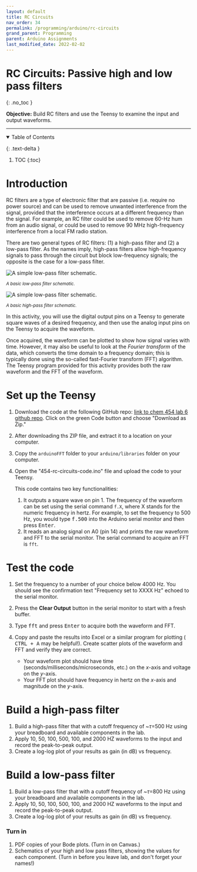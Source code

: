 ```yaml
---
layout: default
title: RC Circuits
nav_order: 34
permalink: /programming/arduino/rc-circuits
grand_parent: Programming
parent: Arduino Assignments
last_modified_date: 2022-02-02
---
```


# RC Circuits: Passive high and low pass filters
{: .no_toc  }

**Objective:** Build RC filters and use the Teensy to examine the input and output waveforms.

----

<details open markdown="block">
  <summary>
  Table of Contents
  </summary>

  {: .text-delta }
1. TOC
{:toc}
</details>

# Introduction

RC filters are a type of electronic filter that are passive (i.e. require no power source) and can be used to remove unwanted interference from the signal, provided that the interference occurs at a different frequency than the signal.  For example, an RC filter could be used to remove 60-Hz hum from an audio signal, or could be used to remove 90 MHz high-frequency interference from a local FM radio station.

There are two general types of RC filters: (1) a high-pass filter and (2) a low-pass filter.  As the names imply, high-pass filters allow high-frequency signals to pass through the circuit but block low-frequency signals; the opposite is the case for a low-pass filter.

![A simple low-pass filter schematic.](https://upload.wikimedia.org/wikipedia/commons/e/e0/1st_Order_Lowpass_Filter_RC.svg)

<small>*A basic low-pass filter schematic.*</small>

![A simple low-pass filter schematic.](https://en.wikipedia.org/wiki/High-pass_filter#/media/File:Hihttps://upload.wikimedia.org/wikipedia/commons/f/fe/High_pass_filter.svg)

<small>*A basic high-pass filter schematic.*</small>

In this activity, you will use the digital output pins on a Teensy to generate square waves of a desired frequency, and then use the analog input pins on the Teensy to acquire the waveform.

Once acquired, the waveform can be plotted to show how signal varies with time.  However, it may also be useful to look at the *Fourier transform* of the data, which converts the time domain to a frequency domain; this is typically done using the so-called fast-Fourier transform (FFT) algorithm.  The Teensy program provided for this activity provides both the raw waveform and the FFT of the waveform.


# Set up the Teensy

1. Download the code at the following GitHub repo: [link to chem 454 lab 6 github repo](https://github.com/chem454/rc-circuits).  Click on the green Code button and choose "Download as Zip."
1. After downloading ths ZIP file, and extract it to a location on your computer.
1. Copy the `arduinoFFT` folder to your `arduino/libraries` folder on your computer.
1. Open the "454-rc-circuits-code.ino" file and upload the code to your Teensy.  
    
	This code contains two key functionalities:
    
	1. It outputs a square wave on pin 1.  The frequency of the waveform can be set using the serial command `f.X`, where X stands for the numeric frequency in hertz.  For example, to set the frequency to 500 Hz, you would type <kbd>f.500</kbd> into the Arduino serial monitor and then press <kbd>Enter</kbd>.
	1. It reads an analog signal on A0 (pin 14) and prints the raw waveform and FFT to the serial monitor.  The serial command to acquire an FFT is `fft`.

# Test the code

1. Set the frequency to a number of your choice below 4000 Hz.  You should see the confirmation text "Frequency set to XXXX Hz" echoed to the serial monitor.

1. Press the **Clear Output** button in the serial monitor to start with a fresh buffer.

1. Type <kbd>fft</kbd> and press <kbd>Enter</kbd> to acquire both the waveform and FFT.

1. Copy and paste the results into Excel or a similar program for plotting (<kbd> CTRL + A</kbd> may be helpful!).  Create scatter plots of the waveform and FFT and verify they are correct.

	- Your waveform plot should have time (seconds/milliseconds/microseconds, etc.) on the *x*-axis and voltage on the *y*-axis.
	- Your FFT plot should have frequency in hertz on the *x*-axis and magnitude on the *y*-axis.

# Build a high-pass filter

1. Build a high-pass filter that with a cutoff frequency of ~$\tau=$500 Hz using your breadboard and available components in the lab.
1. Apply 10, 50, 100, 500, 100, and 2000 HZ waveforms to the input and record the peak-to-peak output.
1. Create a log-log plot of your results as gain (in dB) vs frequency.

# Build a low-pass filter

1. Build a low-pass filter that with a cutoff frequency of ~$\tau=$800 Hz using your breadboard and available components in the lab.
1. Apply 10, 50, 100, 500, 100, and 2000 HZ waveforms to the input and record the peak-to-peak output.
1. Create a log-log plot of your results as gain (in dB) vs frequency.

### Turn in

1. PDF copies of your Bode plots. (Turn in on Canvas.)
1. Schematics of your high and low pass filters, showing the values for each component. (Turn in before you leave lab, and don't forget your names!)


